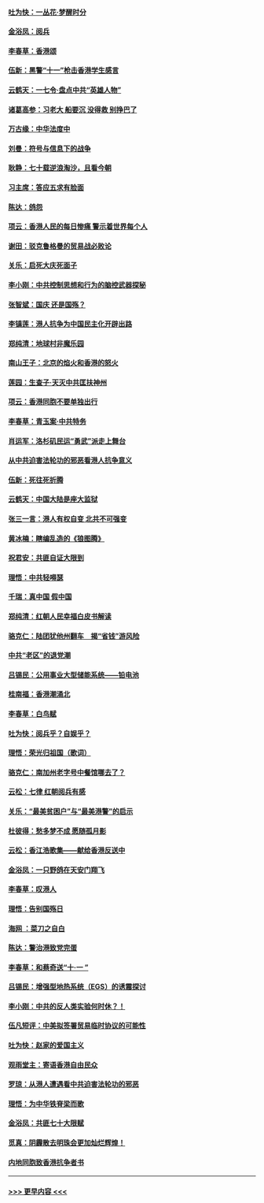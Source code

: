 #### [吐为快：一丛花‧梦醒时分](../pages/nsc993/n11567491.md?t=10041301) 
#### [金浴凤：阅兵](../pages/nsc993/n11567454.md?t=10041301) 
#### [李春草：香港颂](../pages/nsc993/n11567444.md?t=10041301) 
#### [伍新：黑警“十一”枪击香港学生感言](../pages/nsc993/n11567426.md?t=10041301) 
#### [云鹤天：一七令‧盘点中共“英雄人物”](../pages/nsc993/n11567091.md?t=10041301) 
#### [诸葛高参：习老大 船要沉 没得救 别挣巴了](../pages/nsc993/n11566976.md?t=10041301) 
#### [万古缘：中华法度中](../pages/nsc993/n11566726.md?t=10041301) 
#### [刘曼：符号与信息下的战争](../pages/nsc993/n11564655.md?t=10041301) 
#### [耿静：七十载逆浪淘沙，且看今朝](../pages/nsc993/n11564520.md?t=10041301) 
#### [习主席：答应五求有脸面](../pages/nsc993/n11563953.md?t=10041301) 
#### [陈达：鸽怨](../pages/nsc993/n11561879.md?t=10041301) 
#### [项云：香港人民的每日惨痛  警示着世界每个人](../pages/nsc993/n11559273.md?t=10041301) 
#### [谢田：驳克鲁格曼的贸易战必败论](../pages/nsc993/n11555840.md?t=10041301) 
#### [关乐：启死大庆死面子](../pages/nsc993/n11556823.md?t=10041301) 
#### [李小刚：中共控制思想和行为的脑控武器探秘](../pages/nsc993/n11556776.md?t=10041301) 
#### [张智斌：国庆  还是国殇？](../pages/nsc993/n11556617.md?t=10041301) 
#### [李镇莲：港人抗争为中国民主化开辟出路](../pages/nsc993/n11556570.md?t=10041301) 
#### [郑纯清：地球村非魔乐园](../pages/nsc993/n11555415.md?t=10041301) 
#### [南山王子：北京的焰火和香港的怒火](../pages/nsc993/n11555318.md?t=10041301) 
#### [莲园：生查子·天灭中共匡扶神州](../pages/nsc993/n11555302.md?t=10041301) 
#### [项云：香港同胞不要单独出行](../pages/nsc993/n11555276.md?t=10041301) 
#### [李春草：青玉案‧中共特务](../pages/nsc993/n11552356.md?t=10041301) 
#### [肖运军：洛杉矶民运“勇武”派走上舞台](../pages/nsc993/n11551595.md?t=10041301) 
#### [从中共迫害法轮功的邪恶看港人抗争意义](../pages/nsc993/n11540858.md?t=10041301) 
#### [伍新：死往死折腾](../pages/nsc993/n11550174.md?t=10041301) 
#### [云鹤天：中国大陆是座大监狱](../pages/nsc993/n11550155.md?t=10041301) 
#### [张三一言：港人有权自变 北共不可强变](../pages/nsc993/n11550132.md?t=10041301) 
#### [黄冰楠：瞎编乱造的《狼图腾》](../pages/nsc993/n11550082.md?t=10041301) 
#### [祝君安：共匪自证大限到](../pages/nsc993/n11550041.md?t=10041301) 
#### [理悟：中共轻嘚瑟](../pages/nsc993/n11547978.md?t=10041301) 
#### [千瑞：真中国 假中国](../pages/nsc993/n11547865.md?t=10041301) 
#### [郑纯清：红朝人民幸福白皮书解读](../pages/nsc993/n11547499.md?t=10041301) 
#### [骆克仁：陆团犹他州翻车　揭“省钱”游风险](../pages/nsc993/n11546977.md?t=10041301) 
#### [中共“老区”的退党潮](../pages/nsc993/n11545995.md?t=10041301) 
#### [吕锡民：公用事业大型储能系统——铅电池](../pages/nsc993/n11545701.md?t=10041301) 
#### [桂南福：香港潮涌北](../pages/nsc993/n11545682.md?t=10041301) 
#### [李春草：白鸟赋](../pages/nsc993/n11545663.md?t=10041301) 
#### [吐为快：阅兵乎？自娱乎？](../pages/nsc993/n11545625.md?t=10041301) 
#### [理悟：荣光归祖国（歌词）](../pages/nsc993/n11545616.md?t=10041301) 
#### [骆克仁：南加州老字号中餐馆哪去了？](../pages/nsc993/n11545120.md?t=10041301) 
#### [云松：七律 红朝阅兵有感](../pages/nsc993/n11542394.md?t=10041301) 
#### [关乐：“最美贫困户”与“最美港警”的启示](../pages/nsc993/n11542252.md?t=10041301) 
#### [杜彼得：愁多梦不成 愿随孤月影](../pages/nsc993/n11540296.md?t=10041301) 
#### [云松：香江浩歌集——献给香港反送中](../pages/nsc993/n11540149.md?t=10041301) 
#### [金浴凤：一只野鸽在天安门翔飞](../pages/nsc993/n11540280.md?t=10041301) 
#### [李春草：叹港人](../pages/nsc993/n11540119.md?t=10041301) 
#### [理悟：告别国殇日](../pages/nsc993/n11539610.md?t=10041301) 
#### [海网 ：菜刀之自白](../pages/nsc993/n11539597.md?t=10041301) 
#### [陈达：警治港致党完蛋](../pages/nsc993/n11538127.md?t=10041301) 
#### [李春草：和蔡奇送“十·一 ”](../pages/nsc993/n11537810.md?t=10041301) 
#### [吕锡民：增强型地热系统（EGS）的诱震探讨](../pages/nsc993/n11537765.md?t=10041301) 
#### [李小刚：中共的反人类实验何时休？！](../pages/nsc993/n11537669.md?t=10041301) 
#### [伍凡短评：中美拟签署贸易临时协议的可能性](../pages/nsc993/n11536773.md?t=10041301) 
#### [吐为快：赵家的爱国主义](../pages/nsc993/n11536750.md?t=10041301) 
#### [观雨堂主：寄语香港自由民众](../pages/nsc993/n11536735.md?t=10041301) 
#### [罗琼：从港人遭遇看中共迫害法轮功的邪恶](../pages/nsc993/n11507862.md?t=10041301) 
#### [理悟：为中华铁脊梁而歌](../pages/nsc993/n11534458.md?t=10041301) 
#### [金浴凤：共匪七十大限赋](../pages/nsc993/n11534434.md?t=10041301) 
#### [觅真：阴霾散去明珠会更加灿烂辉煌！](../pages/nsc993/n11531858.md?t=10041301) 
#### [内地同胞致香港抗争者书](../pages/nsc993/n11531645.md?t=10041301) 

----
#### [ >>> 更早内容 <<< ](../indexes/nsc993-earlier.md)
